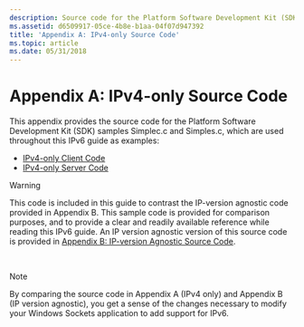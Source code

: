 ```yaml
---
description: Source code for the Platform Software Development Kit (SDK) sample Simplec.c and Simples.c.
ms.assetid: d6509917-05ce-4b8e-b1aa-04f07d947392
title: 'Appendix A: IPv4-only Source Code'
ms.topic: article
ms.date: 05/31/2018
---
```


# Appendix A: IPv4-only Source Code

This appendix provides the source code for the Platform Software Development Kit (SDK) samples Simplec.c and Simples.c, which are used throughout this IPv6 guide as examples:

-   [IPv4-only Client Code](ipv4-only-client-code-2.md)
-   [IPv4-only Server Code](ipv4-only-server-code-2.md)

> [!WARNING]
>
> This code is included in this guide to contrast the IP-version agnostic code provided in Appendix B. This sample code is provided for comparison purposes, and to provide a clear and readily available reference while reading this IPv6 guide. An IP version agnostic version of this source code is provided in [Appendix B: IP-version Agnostic Source Code](appendix-b-ip-version-agnostic-source-code-2.md).

 

> [!Note]  
> By comparing the source code in Appendix A (IPv4 only) and Appendix B (IP version agnostic), you get a sense of the changes necessary to modify your Windows Sockets application to add support for IPv6.

 

 

 



